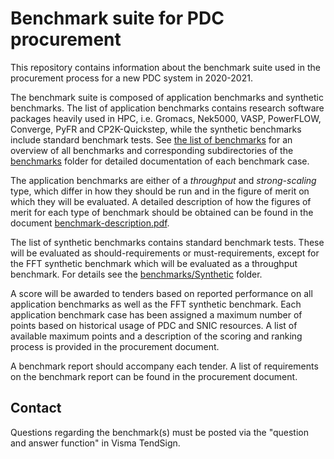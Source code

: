 # Benchmark suite for PDC procurement

This repository contains information about the benchmark suite used in
the procurement process for a new PDC system in 2020-2021.

The benchmark suite is composed of application benchmarks and
synthetic benchmarks. The list of application benchmarks contains
research software packages heavily used in HPC, i.e. Gromacs, Nek5000,
VASP, PowerFLOW, Converge, PyFR and CP2K-Quickstep, while the synthetic 
benchmarks include standard benchmark tests. See [the list of
benchmarks](./benchmarks/README.md) for an overview of all benchmarks
and corresponding subdirectories of the [benchmarks](./benchmarks)
folder for detailed documentation of each benchmark case.

The application benchmarks are either of a *throughput* and
*strong-scaling* type, which differ in how they should be run and in
the figure of merit on which they will be evaluated.  A detailed
description of how the figures of merit for each type of benchmark
should be obtained can be found in the document
[benchmark-description.pdf](./benchmark-description.pdf).

The list of synthetic benchmarks contains standard benchmark tests.
These will be evaluated as should-requirements or must-requirements,
except for the FFT synthetic benchmark which will be evaluated as a
throughput benchmark. For details see the
[benchmarks/Synthetic](./benchmarks/Synthetic) folder.

A score will be awarded to tenders based on reported performance on
all application benchmarks as well as the FFT synthetic
benchmark. Each application benchmark case has been assigned a
maximum number of points based on historical usage of PDC and SNIC
resources. A list of available maximum points and a description of the
scoring and ranking process is provided in the procurement document.

A benchmark report should accompany each tender. A list of
requirements on the benchmark report can be found in the procurement
document.

## Contact

Questions regarding the benchmark(s) must be posted via the "question
and answer function" in Visma TendSign.
